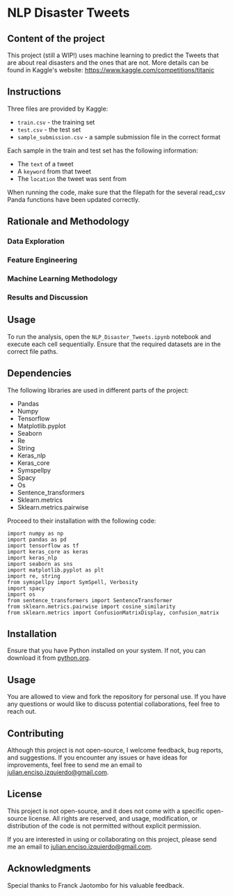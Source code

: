 # NLP Disaster Tweets

## Content of the project
This project (still a WIP!) uses machine learning to predict the Tweets that are about real disasters and the ones that are not. More details can be found in Kaggle's website: https://www.kaggle.com/competitions/titanic


## Instructions
Three files are provided by Kaggle:
- `train.csv` - the training set
- `test.csv` - the test set
- `sample_submission.csv` - a sample submission file in the correct format

Each sample in the train and test set has the following information:
- The `text` of a tweet
- A `keyword` from that tweet
- The `location` the tweet was sent from

When running the code, make sure that the filepath for the several read_csv Panda functions have been updated correctly.


## Rationale and Methodology

### Data Exploration

### Feature Engineering

### Machine Learning Methodology

### Results and Discussion



## Usage

To run the analysis, open the `NLP_Disaster_Tweets.ipynb` notebook and execute each cell sequentially. Ensure that the required datasets are in the correct file paths.


## Dependencies

The following libraries are used in different parts of the project:
- Pandas
- Numpy
- Tensorflow
- Matplotlib.pyplot
- Seaborn
- Re
- String
- Keras_nlp
- Keras_core
- Symspellpy
- Spacy
- Os
- Sentence_transformers
- Sklearn.metrics
- Sklearn.metrics.pairwise


Proceed to their installation with the following code:

```
import numpy as np
import pandas as pd
import tensorflow as tf
import keras_core as keras
import keras_nlp
import seaborn as sns
import matplotlib.pyplot as plt
import re, string
from symspellpy import SymSpell, Verbosity
import spacy
import os
from sentence_transformers import SentenceTransformer
from sklearn.metrics.pairwise import cosine_similarity
from sklearn.metrics import ConfusionMatrixDisplay, confusion_matrix
```

## Installation
Ensure that you have Python installed on your system. If not, you can download it from [python.org](https://www.python.org/downloads/).


## Usage
You are allowed to view and fork the repository for personal use. If you have any questions or would like to discuss potential collaborations, feel free to reach out.


## Contributing
Although this project is not open-source, I welcome feedback, bug reports, and suggestions. If you encounter any issues or have ideas for improvements, feel free to send me an email to julian.enciso.izquierdo@gmail.com.


## License
This project is not open-source, and it does not come with a specific open-source license. All rights are reserved, and usage, modification, or distribution of the code is not permitted without explicit permission.

If you are interested in using or collaborating on this project, please send me an email to julian.enciso.izquierdo@gmail.com.


## Acknowledgments
Special thanks to Franck Jaotombo for his valuable feedback.

